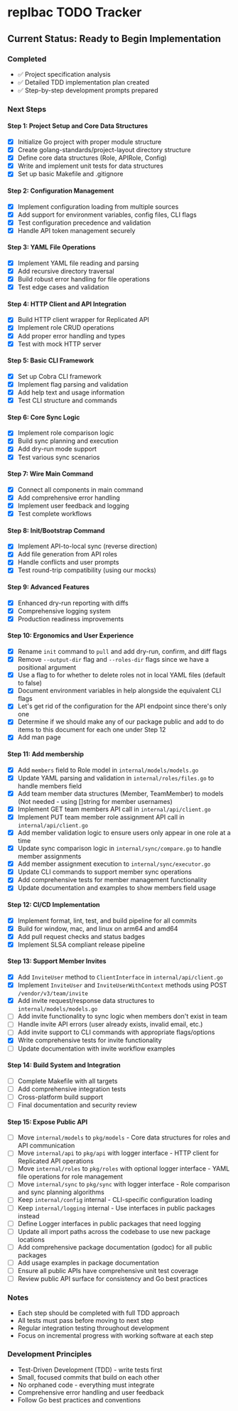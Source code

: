 # replbac TODO Tracker

## Current Status: Ready to Begin Implementation

### Completed
- ✅ Project specification analysis
- ✅ Detailed TDD implementation plan created
- ✅ Step-by-step development prompts prepared

### Next Steps

#### Step 1: Project Setup and Core Data Structures
- [x] Initialize Go project with proper module structure
- [x] Create golang-standards/project-layout directory structure
- [x] Define core data structures (Role, APIRole, Config)
- [x] Write and implement unit tests for data structures
- [x] Set up basic Makefile and .gitignore

#### Step 2: Configuration Management
- [x] Implement configuration loading from multiple sources
- [x] Add support for environment variables, config files, CLI flags
- [x] Test configuration precedence and validation
- [x] Handle API token management securely

#### Step 3: YAML File Operations
- [x] Implement YAML file reading and parsing
- [x] Add recursive directory traversal
- [x] Build robust error handling for file operations
- [x] Test edge cases and validation

#### Step 4: HTTP Client and API Integration
- [x] Build HTTP client wrapper for Replicated API
- [x] Implement role CRUD operations
- [x] Add proper error handling and types
- [x] Test with mock HTTP server

#### Step 5: Basic CLI Framework
- [x] Set up Cobra CLI framework
- [x] Implement flag parsing and validation
- [x] Add help text and usage information
- [x] Test CLI structure and commands

#### Step 6: Core Sync Logic
- [x] Implement role comparison logic
- [x] Build sync planning and execution
- [x] Add dry-run mode support
- [x] Test various sync scenarios

#### Step 7: Wire Main Command
- [x] Connect all components in main command
- [x] Add comprehensive error handling
- [x] Implement user feedback and logging
- [x] Test complete workflows

#### Step 8: Init/Bootstrap Command
- [x] Implement API-to-local sync (reverse direction)
- [x] Add file generation from API roles
- [x] Handle conflicts and user prompts
- [x] Test round-trip compatibility (using our mocks)

#### Step 9: Advanced Features
- [x] Enhanced dry-run reporting with diffs
- [x] Comprehensive logging system
- [x] Production readiness improvements

#### Step 10: Ergonomics and User Experience
- [x] Rename `init` command to `pull` and add dry-run, confirm, and diff flags
- [x] Remove `--output-dir` flag and `--roles-dir` flags since we have a positional argument
- [x] Use a flag to for whether to delete roles not in local YAML files (default to false)
- [x] Document environment variables in help alongside the equivalent CLI flags
- [x] Let's get rid of the configuration for the API endpoint since there's only one
- [x] Determine if we should make any of our package public and add to do items to this document for each one under Step 12
- [x] Add man page

#### Step 11: Add membership
- [x] Add `members` field to Role model in `internal/models/models.go`
- [x] Update YAML parsing and validation in `internal/roles/files.go` to handle members field  
- [x] Add team member data structures (Member, TeamMember) to models (Not needed - using []string for member usernames)
- [x] Implement GET team members API call in `internal/api/client.go`
- [x] Implement PUT team member role assignment API call in `internal/api/client.go`
- [x] Add member validation logic to ensure users only appear in one role at a time
- [x] Update sync comparison logic in `internal/sync/compare.go` to handle member assignments
- [x] Add member assignment execution to `internal/sync/executor.go`
- [x] Update CLI commands to support member sync operations
- [x] Add comprehensive tests for member management functionality
- [x] Update documentation and examples to show members field usage

#### Step 12: CI/CD Implementation
- [x] Implement format, lint, test, and build pipeline for all commits
- [x] Build for window, mac, and linux on arm64 and amd64
- [x] Add pull request checks and status badges
- [x] Implement SLSA compliant release pipeline

#### Step 13: Support Member Invites
- [x] Add `InviteUser` method to `ClientInterface` in `internal/api/client.go`
- [x] Implement `InviteUser` and `InviteUserWithContext` methods using POST `/vendor/v3/team/invite`
- [x] Add invite request/response data structures to `internal/models/models.go`
- [ ] Add invite functionality to sync logic when members don't exist in team
- [ ] Handle invite API errors (user already exists, invalid email, etc.)
- [ ] Add invite support to CLI commands with appropriate flags/options
- [x] Write comprehensive tests for invite functionality
- [ ] Update documentation with invite workflow examples

#### Step 14: Build System and Integration
- [ ] Complete Makefile with all targets
- [ ] Add comprehensive integration tests
- [ ] Cross-platform build support
- [ ] Final documentation and security review

#### Step 15: Expose Public API
- [ ] Move `internal/models` to `pkg/models` - Core data structures for roles and API communication
- [ ] Move `internal/api` to `pkg/api` with logger interface - HTTP client for Replicated API operations
- [ ] Move `internal/roles` to `pkg/roles` with optional logger interface - YAML file operations for role management
- [ ] Move `internal/sync` to `pkg/sync` with logger interface - Role comparison and sync planning algorithms
- [ ] Keep `internal/config` internal - CLI-specific configuration loading
- [ ] Keep `internal/logging` internal - Use interfaces in public packages instead
- [ ] Define Logger interfaces in public packages that need logging
- [ ] Update all import paths across the codebase to use new package locations
- [ ] Add comprehensive package documentation (godoc) for all public packages
- [ ] Add usage examples in package documentation
- [ ] Ensure all public APIs have comprehensive unit test coverage
- [ ] Review public API surface for consistency and Go best practices

### Notes
- Each step should be completed with full TDD approach
- All tests must pass before moving to next step
- Regular integration testing throughout development
- Focus on incremental progress with working software at each step

### Development Principles
- Test-Driven Development (TDD) - write tests first
- Small, focused commits that build on each other
- No orphaned code - everything must integrate
- Comprehensive error handling and user feedback
- Follow Go best practices and conventions
